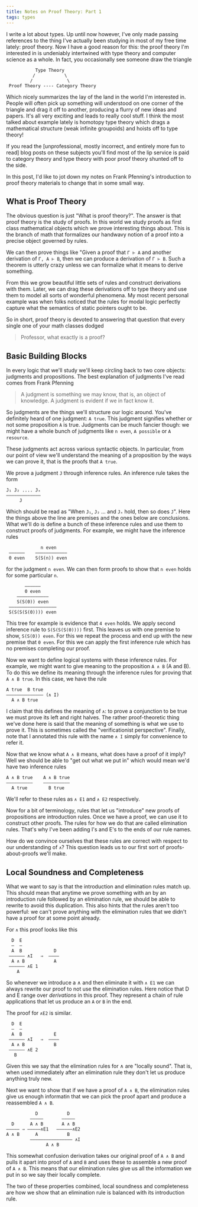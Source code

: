 ```yaml
---
title: Notes on Proof Theory: Part 1
tags: types
---
```


I write a lot about types. Up until now however, I've only made
passing references to the thing I've actually been studying in most of
my free time lately: proof theory. Now I have a good reason for this:
the proof theory I'm interested in is undeniably intertwined with type
theory and computer science as a whole. In fact, you occasionally see
someone draw the triangle


               Type Theory
              /           \
             /             \
     Proof Theory ---- Category Theory

Which nicely summarizes the lay of the land in the world I'm
interested in. People will often pick up something will understood on
one corner of the triangle and drag it off to another, producing a
flurry of new ideas and papers. It's all very exciting and leads to
really cool stuff. I think the most talked about example lately is
homotopy type theory which drags a mathematical structure (weak
infinite groupoids) and hoists off to type theory!

If you read the [unprofessional, mostly incorrect, and entirely more
fun to read] blog posts on these subjects you'll find most of the lip
service is paid to category theory and type theory with poor proof
theory shunted off to the side.

In this post, I'd like to jot down my notes on Frank Pfenning's
introduction to proof theory materials to change that in some small
way.

## What is Proof Theory

The obvious question is just "What is proof theory?". The answer is
that proof theory is the study of proofs. In this world we study
proofs as first class mathematical objects which we prove interesting
things about. This is the branch of math that formalizes our handwavy
notion of a proof into a precise object governed by rules.

We can then prove things like "Given a proof that `Γ ⊢ A` and another
derivation of `Γ, A ⊢ B`, then we can produce a derivation of
`Γ ⊢ B`. Such a theorem is utterly crazy unless we can formalize what
it means to derive something.

From this we grow beautiful little sets of rules and construct
derivations with them. Later, we can drag these derivations off to
type theory and use them to model all sorts of wonderful phenomena. My
most recent personal example was when folks noticed that the rules for
modal logic perfectly capture what the semantics of static pointers
ought to be.

So in short, proof theory is devoted to answering that question that
every single one of your math classes dodged

> Professor, what exactly is a proof?

## Basic Building Blocks

In every logic that we'll study we'll keep circling back to two core
objects: judgments and propositions. The best explanation of judgments
I've read comes from Frank Pfenning

> A judgment is something we may know, that is, an object of
> knowledge. A judgment is evident if we in fact know it.

So judgments are the things we'll structure our logic around. You've
definitely heard of one judgment: `A true`. This judgment signifies
whether or not some proposition `A` is true. Judgments can be much
fancier though: we might have a whole bunch of judgments like
`n even`, `A possible` or `A resource`.

These judgments act across various syntactic objects. In particular,
from our point of view we'll understand the meaning of a proposition
by the ways we can prove it, that is the proofs that `A true`.

We prove a judgment `J` through inference rules. An inference rule
takes the form

    J₁ J₂ .... Jₓ
    —————————————
         J

Which should be read as "When `J₁`, `J₂` ... and `Jₓ` hold, then so
does `J`". Here the things above the line are premises and the ones
below are conclusions. What we'll do is define a bunch of these
inference rules and use them to construct proofs of judgments. For
example, we might have the inference rules

                 n even
     ——————    ————————————
     0 even    S(S(n)) even

for the judgment `n even`. We can then form proofs to show that `n
even` holds for some particular `n`.


           ——————
           0 even
        ————————————
        S(S(0)) even
     ——————————————————
     S(S(S(S(0)))) even

This tree for example is evidence that `4 even` holds. We apply
second inference rule to `S(S(S(S(0))))` first. This leaves us with
one premise to show, `S(S(0)) even`. For this we repeat the process
and end up with the new premise that `0 even`. For this we can apply
the first inference rule which has no premises completing our proof.

Now we want to define logical systems with these inference rules. For
example, we might want to give meaning to the proposition `A ∧ B` (A
and B). To do this we define its meaning through the inference rules
for proving that `A ∧ B true`. In this case, we have the rule

    A true  B true
    —————————————— (∧ I)
      A ∧ B true

I claim that this defines the meaning of `∧`: to prove a conjunction
to be true we must prove its left and right halves. The rather
proof-theoretic thing we've done here is said that the meaning of
something is what we use to prove it. This is sometimes called the
"verificationist perspective". Finally, note that I annotated this
rule with the name `∧ I` simply for convenience to refer it.

Now that we know what `A ∧ B` means, what does have a proof of it
imply? Well we should be able to "get out what we put in" which would
mean we'd have two inference rules

    A ∧ B true    A ∧ B true
    ——————————    ——————————
      A true        B true

We'll refer to these rules as `∧ E1` and `∧ E2` respectively.

Now for a bit of terminology, rules that let us "introduce" new proofs
of propositions are introduction rules. Once we have a proof, we can
use it to construct other proofs. The rules for how we do that are
called elimination rules. That's why I've been adding I's and E's to
the ends of our rule names.

How do we convince ourselves that these rules are correct with
respect to our understanding of `∧`? This question leads us to our
first sort of proofs-about-proofs we'll make.

## Local Soundness and Completeness

What we want to say is that the introduction and elimination rules
match up. This should mean that anytime we prove something with an by
an introduction rule followed by an elimination rule, we should be
able to rewrite to avoid this duplication. This also hints that the
rules aren't too powerful: we can't prove anything with the
elimination rules that we didn't have a proof for at some point
already.

For `∧` this proof looks like this

      D  E
      –  –
      A  B            D
     —————— ∧I   ⇒  ————
      A ∧ B           A
     —————— ∧E 1
        A

So whenever we introduce a ∧ and then eliminate it with `∧ E1` we can
always rewrite our proof to not use the elimination rules. Here notice
that D and E range over *derivations* in this proof. They represent a
chain of rule applications that let us produce an `A` or `B` in the
end.

The proof for `∧E2` is similar.

      D  E
      –  –
      A  B            E
     —————— ∧I   ⇒  ————
      A ∧ B           B
     —————— ∧E 2
       B

Given this we say that the elimination rules for ∧ are "locally
sound". That is, when used immediately after an elimination rule they
don't let us produce anything truly new.

Next we want to show that if we have a proof of `A ∧ B`, the
elimination rules give us enough informatin that we can pick the proof
apart and produce a reassembled `A ∧ B`.


               D           D
             ————–       ————–
      D      A ∧ B       A ∧ B
    ————— ⇒ —————∧E1   ——————∧E2
    A ∧ B      A           B
             ———————————————— ∧I
                   A ∧ B

This somewhat confusion derivation takes our original proof of `A ∧ B`
and pulls it apart into proof of `A` and `B` and uses these to
assemble a new proof of `A ∧ B`. This means that our elimination rules
give us all the information we put in so we say their locally
complete.

The two of these properties combined, local soundness and completeness
are how we show that an elimination rule is balanced with its
introduction rule.
